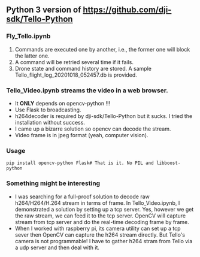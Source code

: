 ## Python 3 version of https://github.com/dji-sdk/Tello-Python
### Fly_Tello.ipynb
1. Commands are executed one by another, i.e., the former one will block the latter one.  
2. A command will be retried several time if it fails. 
3. Drone state and command history are stored. A sample Tello_flight_log_20201018_052457.db is provided.
### Tello_Video.ipynb streams the video in a web browser. 
* It <b>ONLY</b> depends on opencv-python !!!
* Use Flask to broadcasting.
* h264decoder is required by dji-sdk/Tello-Python but it sucks. I tried the installation without success. 
* I came up a bizarre solution so opencv can decode the stream.  
* Video frame is in jpeg format (yeah, computer vision).
### Usage
```shell
pip install opencv-python Flask# That is it. No PIL and libboost-python
```
### Something might be interesting
* I was searching for a full-proof solution to decode raw h264/H264/H.264 stream in terms of frame. In Tello_Video.ipynb, I demonstrated a solution by setting up a tcp server. Yes, however we get the raw stream, we can feed it to the tcp server. OpenCV will capture stream from tcp server and do the real-time decoding frame by frame.
* When I worked with raspberry pi, its camera utility can set up a tcp sever then OpenCV can capture the h264 stream directly. But Tello's camera is not programmable! I have to gather h264 stram from Tello via a udp server and then deal with it. 
